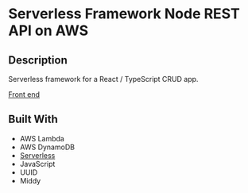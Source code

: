 # Serverless Framework Node REST API on AWS

## Description

Serverless framework for a React / TypeScript CRUD app.

[Front end](https://github.com/Alexlloydwhite/aws-react-todo-list)


## Built With

- AWS Lambda
- AWS DynamoDB
- [Serverless](https://www.serverless.com/)
- JavaScript
- UUID
- Middy
